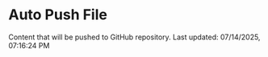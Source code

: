 # Auto Push File

Content that will be pushed to GitHub repository.
Last updated: 07/14/2025, 07:16:24 PM